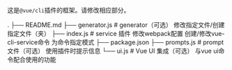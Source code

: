 这是`@vue/cli`插件的框架。请修改相应部分。

.
├── README.md
├── generator.js  # generator（可选）
					修改指定文件/创建指定文件（夹）
├── index.js      # service 插件
					修改webpack配置
					创建/修改vue-cli-service命令
					为命令指定模式
├── package.json
├── prompts.js    # prompt 文件（可选）
					使用插件时提示信息
└── ui.js         # Vue UI 集成（可选）
					与vue ui命令配合使用的功能